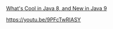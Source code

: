 [What's Cool in Java 8, and New in Java 9](https://blogs.oracle.com/whats-cool-in-java-8-new-in-java-9)

https://youtu.be/9PFcTwRlASY